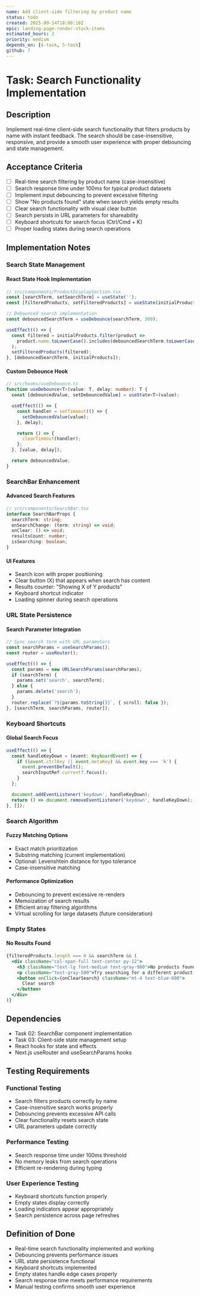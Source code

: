 ```yaml
---
name: Add client-side filtering by product name
status: todo
created: 2025-09-14T18:08:10Z
epic: landing-page-render-stock-items
estimated_hours: 2
priority: medium
depends_on: [4-task, 5-task]
github: 7
---
```


# Task: Search Functionality Implementation

## Description

Implement real-time client-side search functionality that filters products by name with instant feedback. The search should be case-insensitive, responsive, and provide a smooth user experience with proper debouncing and state management.

## Acceptance Criteria

- [ ] Real-time search filtering by product name (case-insensitive)
- [ ] Search response time under 100ms for typical product datasets
- [ ] Implement input debouncing to prevent excessive filtering
- [ ] Show "No products found" state when search yields empty results
- [ ] Clear search functionality with visual clear button
- [ ] Search persists in URL parameters for shareability
- [ ] Keyboard shortcuts for search focus (Ctrl/Cmd + K)
- [ ] Proper loading states during search operations

## Implementation Notes

### Search State Management

#### React State Hook Implementation
```typescript
// src/components/ProductDisplaySection.tsx
const [searchTerm, setSearchTerm] = useState('');
const [filteredProducts, setFilteredProducts] = useState(initialProducts);

// Debounced search implementation
const debouncedSearchTerm = useDebounce(searchTerm, 300);

useEffect(() => {
  const filtered = initialProducts.filter(product =>
    product.name.toLowerCase().includes(debouncedSearchTerm.toLowerCase())
  );
  setFilteredProducts(filtered);
}, [debouncedSearchTerm, initialProducts]);
```

#### Custom Debounce Hook
```typescript
// src/hooks/useDebounce.ts
function useDebounce<T>(value: T, delay: number): T {
  const [debouncedValue, setDebouncedValue] = useState<T>(value);

  useEffect(() => {
    const handler = setTimeout(() => {
      setDebouncedValue(value);
    }, delay);

    return () => {
      clearTimeout(handler);
    };
  }, [value, delay]);

  return debouncedValue;
}
```

### SearchBar Enhancement

#### Advanced Search Features
```typescript
// src/components/SearchBar.tsx
interface SearchBarProps {
  searchTerm: string;
  onSearchChange: (term: string) => void;
  onClear: () => void;
  resultsCount: number;
  isSearching: boolean;
}
```

#### UI Features
- Search icon with proper positioning
- Clear button (X) that appears when search has content
- Results counter: "Showing X of Y products"
- Keyboard shortcut indicator
- Loading spinner during search operations

### URL State Persistence

#### Search Parameter Integration
```typescript
// Sync search term with URL parameters
const searchParams = useSearchParams();
const router = useRouter();

useEffect(() => {
  const params = new URLSearchParams(searchParams);
  if (searchTerm) {
    params.set('search', searchTerm);
  } else {
    params.delete('search');
  }
  router.replace(`?${params.toString()}`, { scroll: false });
}, [searchTerm, searchParams, router]);
```

### Keyboard Shortcuts

#### Global Search Focus
```typescript
useEffect(() => {
  const handleKeyDown = (event: KeyboardEvent) => {
    if ((event.ctrlKey || event.metaKey) && event.key === 'k') {
      event.preventDefault();
      searchInputRef.current?.focus();
    }
  };

  document.addEventListener('keydown', handleKeyDown);
  return () => document.removeEventListener('keydown', handleKeyDown);
}, []);
```

### Search Algorithm

#### Fuzzy Matching Options
- Exact match prioritization
- Substring matching (current implementation)
- Optional: Levenshtein distance for typo tolerance
- Case-insensitive matching

#### Performance Optimization
- Debouncing to prevent excessive re-renders
- Memoization of search results
- Efficient array filtering algorithms
- Virtual scrolling for large datasets (future consideration)

### Empty States

#### No Results Found
```jsx
{filteredProducts.length === 0 && searchTerm && (
  <div className="col-span-full text-center py-12">
    <h3 className="text-lg font-medium text-gray-900">No products found</h3>
    <p className="text-gray-500">Try searching for a different product name</p>
    <button onClick={onClearSearch} className="mt-4 text-blue-600">
      Clear search
    </button>
  </div>
)}
```

## Dependencies

- Task 02: SearchBar component implementation
- Task 03: Client-side state management setup
- React hooks for state and effects
- Next.js useRouter and useSearchParams hooks

## Testing Requirements

### Functional Testing
- Search filters products correctly by name
- Case-insensitive search works properly
- Debouncing prevents excessive API calls
- Clear functionality resets search state
- URL parameters update correctly

### Performance Testing
- Search response time under 100ms threshold
- No memory leaks from search operations
- Efficient re-rendering during typing

### User Experience Testing
- Keyboard shortcuts function properly
- Empty states display correctly
- Loading indicators appear appropriately
- Search persistence across page refreshes

## Definition of Done

- Real-time search functionality implemented and working
- Debouncing prevents performance issues
- URL state persistence functional
- Keyboard shortcuts implemented
- Empty states handle edge cases properly
- Search response time meets performance requirements
- Manual testing confirms smooth user experience